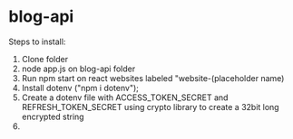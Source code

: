 # blog-api

Steps to install:
1. Clone folder
2. node app.js on blog-api folder
3. Run npm start on react websites labeled "website-(placeholder name)
4. Install dotenv ("npm i dotenv");
5. Create a dotenv file with ACCESS_TOKEN_SECRET and REFRESH_TOKEN_SECRET using crypto library to create a 32bit long encrypted string
6. 
